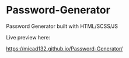 # Password-Generator
Password Generator built with HTML/SCSS/JS


Live preview here:

https://micad132.github.io/Password-Generator/
